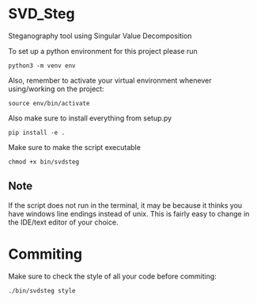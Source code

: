 # SVD_Steg
Steganography tool using Singular Value Decomposition

To set up a python environment for this project please run
````
python3 -m venv env
````
Also, remember to activate your virtual environment whenever using/working on the project:
````
source env/bin/activate
````
Also make sure to install everything from setup.py
````
pip install -e .
````
Make sure to make the script executable
````
chmod +x bin/svdsteg
````
## Note
If the script does not run in the terminal, it may be because it thinks you have windows line endings instead of unix. This is fairly easy to change in the IDE/text editor of your choice.

# Commiting
Make sure to check the style of all your code before commiting:
````
./bin/svdsteg style
````

